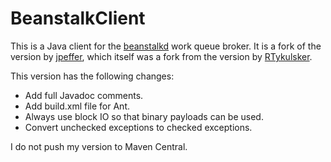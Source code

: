 # BeanstalkClient

This is a Java client for the [beanstalkd](http://kr.github.io/beanstalkd/)
work queue broker. It is a fork of the version by
[jpeffer](https://github.com/jpeffer/JavaBeanstalkClient),
which itself was a fork from the version by
[RTykulsker](https://github.com/RTykulsker/JavaBeanstalkClient).

This version has the following changes:

* Add full Javadoc comments.
* Add build.xml file for Ant.
* Always use block IO so that binary payloads can be used.
* Convert unchecked exceptions to checked exceptions.

I do not push my version to Maven Central.

